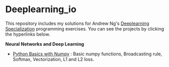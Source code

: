 # Deeplearning_io
This repository includes my solutions for Andrew Ng's [Deeplearning Specialization](https://www.coursera.org/specializations/deep-learning) programming exercises.
You can see the projects by clicking the hyperlinks below.

**Neural Networks and Deep Learning**
- [Python Basics with Numpy](https://github.com/XuShaoming/Deeplearning_io/blob/master/Neural_Networks_and_Deep_Learning/Python%2BBasics%2BWith%2BNumpy%2Bv3.ipynb) :
Basic numpy functions, Broadcasting rule, Softmax, Vectorization, L1 and L2 loss.


